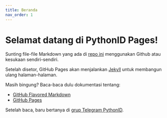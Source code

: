 ```yaml
---
title: Beranda
nav_order: 1
---
```


# Selamat datang di PythonID Pages!

Sunting file-file Markdown yang ada di [repo ini](https://github.com/PythonID/pages) menggunakan Github atau kesukaan sendiri-sendiri.

Setelah disetor, GitHub Pages akan menjalankan [Jekyll](https://jekyllrb.com) untuk membangun ulang halaman-halaman.

Masih bingung? Baca-baca dulu dokumentasi tentang:
- [GitHub Flavored Markdown](https://guides.github.com/features/mastering-markdown/)
- [GitHub Pages](https://help.github.com/categories/github-pages-basics/)

Setelah baca, baru bertanya di [grup Telegram PythonID](https://t.me/pythonID).
